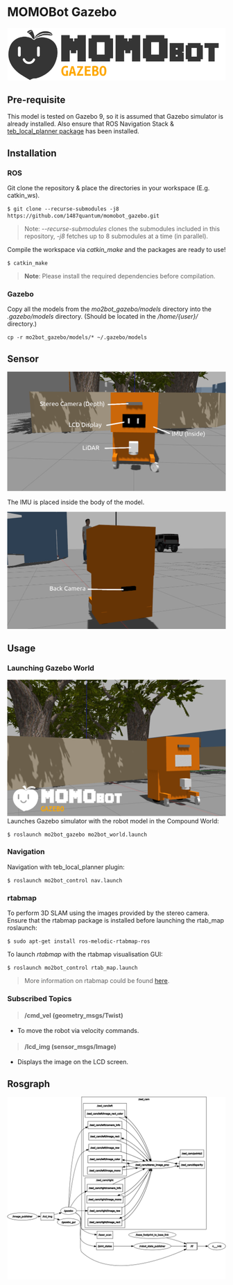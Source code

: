 # MOMOBot Gazebo
![MOMOBot Gazebo](assets/momo_gz_logo.png)

## Pre-requisite
This model is tested on Gazebo 9, so it is assumed that Gazebo simulator is already installed. Also ensure that ROS Navigation Stack & [teb_local_planner package](https://github.com/rst-tu-dortmund/teb_local_planner) has been installed.

## Installation
### ROS
Git clone the repository & place the directories in your workspace (E.g. catkin_ws).
```
$ git clone --recurse-submodules -j8 https://github.com/1487quantum/momobot_gazebo.git
```
> Note: *--recurse-submodules* clones the submodules included in this repository, *-j8* fetches up to 8 submodules at a time (in parallel).

Compile the workspace via *catkin_make* and the packages are ready to use!
```
$ catkin_make
```
> **Note**: Please install the required dependencies before compilation.
### Gazebo
Copy all the models from the *mo2bot_gazebo/models* directory into the *.gazebo/models* directory. (Should be located in the */home/{user}/* directory.)
```
cp -r mo2bot_gazebo/models/* ~/.gazebo/models
```

## Sensor
![MOMOBot Sensor placement - Front](assets/mogz1.png)

The IMU is placed inside the body of the model.

![MOMOBot Sensor placement - Back](assets/mogz2.png)


## Usage
### Launching Gazebo World
![MOMOBot in compound world](assets/cpd_world.png)
Launches Gazebo simulator with the robot model in the Compound World:
```
$ roslaunch mo2bot_gazebo mo2bot_world.launch
```

### Navigation
Navigation with teb_local_planner plugin:
```
$ roslaunch mo2bot_control nav.launch
```

### rtabmap
To perform 3D SLAM using the images provided by the stereo camera. Ensure that the rtabmap package is installed before launching the rtab_map roslaunch:
```
$ sudo apt-get install ros-melodic-rtabmap-ros
```
To launch _rtabmap_ with the rtabmap visualisation GUI:
```
$ roslaunch mo2bot_control rtab_map.launch
```
> More information on rtabmap could be found [here](https://wiki.ros.org/rtabmap_ros).

### Subscribed Topics
> #### /cmd_vel (geometry_msgs/Twist)
- To move the robot via velocity commands.

> #### /lcd_img (sensor_msgs/Image)
- Displays the image on the LCD screen.

## Rosgraph
![MOMOBot Gazebo rosgraph](assets/rosgraph.png)

